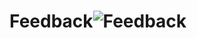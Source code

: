 # Feedback![Feedback](https://user-images.githubusercontent.com/102663969/220616336-471bbc04-ca80-428d-a6db-67c066f7152e.png)
